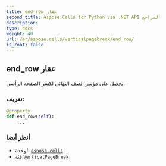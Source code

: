 ```yaml
---
title: end_row عقار
second_title: Aspose.Cells for Python via .NET API المراجع
description:
type: docs
weight: 40
url: /ar/aspose.cells/verticalpagebreak/end_row/
is_root: false
---
```

##  end_row عقار

يحصل على مؤشر الصف النهائي لكسر الصفحة الرأسي.
###  تعريف:
```python
@property
def end_row(self):
    ...
```

###  أنظر أيضا
* الوحدة [`aspose.cells`](../../)
* فئة [`VerticalPageBreak`](/cells/python-net/ar/aspose.cells/verticalpagebreak)
